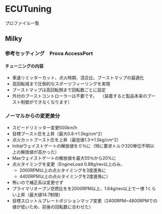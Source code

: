 # ECUTuning

プロファイル一覧

## Milky

### 参考セッティング　Prova AccessPort
#### チューニングの内容
* 車速リミッターカット、点火時期、混合比、ブーストマップの最適化
* 高回転域まで圧倒的なスポーツフィーリングを実現
* ブーストマップは高回転側まで回転数ごとに設定
* 外付のブーストコントローラーは不要です。
　（装着すると製品本来のブースト制御ができなくなります）

### ノーマルからの変更差分
* スピードリミッター変更500km/h
* 目標ブースト圧を上昇（最大0.8->1.5kg/cm^2）
* 点火カットブースト圧を上昇（最低値1.3->1.5kg/cm^2）
* Initialウェイストゲートの解放値を０％に（特に要求トルク320単位不明以上の解放値が高かった）
* Maxウェイストゲートの解放値を最大55％から20%に
* 点火タイミングを変更（EngineLoad 0.88g/rev以上のみ、
  * 2000RPM以上の点火タイミングを3度進角に
  * 4400RPM以上の点火タイミングを2度進角に）
* 怖いので補正系は変更せず
* プライマリオープン空燃比をを2000RPM以上、1.64g/rev以上で一律 1くらい上昇（最大値14.7制限）
* 目標スロットルプレートポジションマップ変更（2400RPM~4800RPMでの値が低いため、前後の回転数に合わせた）


